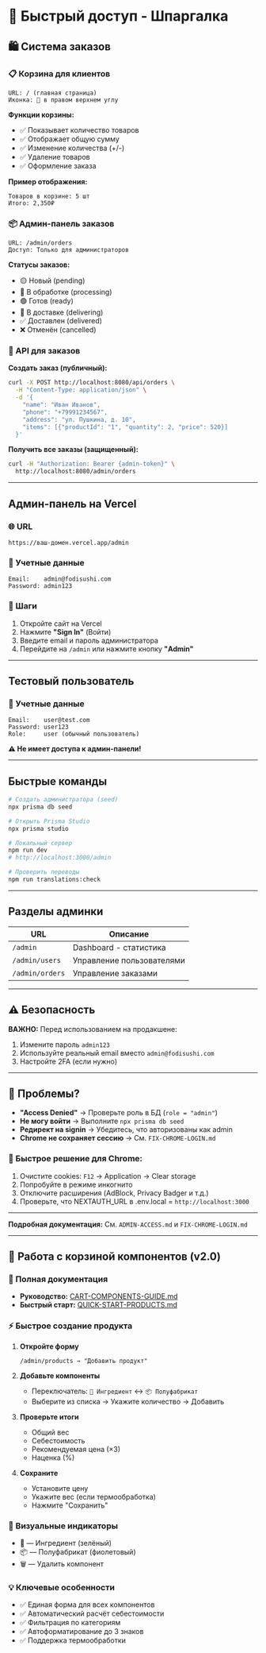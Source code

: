 # 🔑 Быстрый доступ - Шпаргалка

## 🛍️ Система заказов

### 📋 Корзина для клиентов
```
URL: / (главная страница)
Иконка: 🛒 в правом верхнем углу
```

**Функции корзины:**
- ✅ Показывает количество товаров
- ✅ Отображает общую сумму
- ✅ Изменение количества (+/-)
- ✅ Удаление товаров
- ✅ Оформление заказа

**Пример отображения:**
```
Товаров в корзине: 5 шт
Итого: 2,350₽
```

### 📦 Админ-панель заказов
```
URL: /admin/orders
Доступ: Только для администраторов
```

**Статусы заказов:**
- 🟡 Новый (pending)
- 🔵 В обработке (processing)
- 🟢 Готов (ready)
- 🚚 В доставке (delivering)
- ✅ Доставлен (delivered)
- ❌ Отменён (cancelled)

### 🔌 API для заказов

**Создать заказ (публичный):**
```bash
curl -X POST http://localhost:8080/api/orders \
  -H "Content-Type: application/json" \
  -d '{
    "name": "Иван Иванов",
    "phone": "+79991234567",
    "address": "ул. Пушкина, д. 10",
    "items": [{"productId": "1", "quantity": 2, "price": 520}]
  }'
```

**Получить все заказы (защищенный):**
```bash
curl -H "Authorization: Bearer {admin-token}" \
  http://localhost:8080/admin/orders
```

---

## Админ-панель на Vercel

### 🌐 URL
```
https://ваш-домен.vercel.app/admin
```

### 👤 Учетные данные
```
Email:    admin@fodisushi.com
Password: admin123
```

### 📍 Шаги
1. Откройте сайт на Vercel
2. Нажмите **"Sign In"** (Войти)
3. Введите email и пароль администратора
4. Перейдите на `/admin` или нажмите кнопку **"Admin"**

---

## Тестовый пользователь

### 👤 Учетные данные
```
Email:    user@test.com
Password: user123
Role:     user (обычный пользователь)
```

**⚠️ Не имеет доступа к админ-панели!**

---

## Быстрые команды

```bash
# Создать администратора (seed)
npx prisma db seed

# Открыть Prisma Studio
npx prisma studio

# Локальный сервер
npm run dev
# http://localhost:3000/admin

# Проверить переводы
npm run translations:check
```

---

## Разделы админки

| URL | Описание |
|-----|----------|
| `/admin` | Dashboard - статистика |
| `/admin/users` | Управление пользователями |
| `/admin/orders` | Управление заказами |

---

## ⚠️ Безопасность

**ВАЖНО:** Перед использованием на продакшене:

1. Измените пароль `admin123`
2. Используйте реальный email вместо `admin@fodisushi.com`
3. Настройте 2FA (если нужно)

---

## 🐛 Проблемы?

- **"Access Denied"** → Проверьте роль в БД (`role = "admin"`)
- **Не могу войти** → Выполните `npx prisma db seed`
- **Редирект на signin** → Убедитесь, что авторизованы как admin
- **Chrome не сохраняет сессию** → См. `FIX-CHROME-LOGIN.md`

### 🔧 Быстрое решение для Chrome:
1. Очистите cookies: `F12` → Application → Clear storage
2. Попробуйте в режиме инкогнито
3. Отключите расширения (AdBlock, Privacy Badger и т.д.)
4. Проверьте, что NEXTAUTH_URL в .env.local = `http://localhost:3000`

---

**Подробная документация:** См. `ADMIN-ACCESS.md` и `FIX-CHROME-LOGIN.md`

---

## 🛒 Работа с корзиной компонентов (v2.0)

### 📖 Полная документация
- **Руководство:** [CART-COMPONENTS-GUIDE.md](CART-COMPONENTS-GUIDE.md)
- **Быстрый старт:** [QUICK-START-PRODUCTS.md](QUICK-START-PRODUCTS.md)

### ⚡ Быстрое создание продукта

1. **Откройте форму**
   ```
   /admin/products → "Добавить продукт"
   ```

2. **Добавьте компоненты**
   - Переключатель: `🥬 Ингредиент` ↔️ `📦 Полуфабрикат`
   - Выберите из списка → Укажите количество → Добавить

3. **Проверьте итоги**
   - Общий вес
   - Себестоимость
   - Рекомендуемая цена (×3)
   - Наценка (%)

4. **Сохраните**
   - Установите цену
   - Укажите вес (если термообработка)
   - Нажмите "Сохранить"

### 🎨 Визуальные индикаторы
- 🥬 — Ингредиент (зелёный)
- 📦 — Полуфабрикат (фиолетовый)
- 🗑️ — Удалить компонент

### 💡 Ключевые особенности
- ✅ Единая форма для всех компонентов
- ✅ Автоматический расчёт себестоимости
- ✅ Фильтрация по категориям
- ✅ Автоформатирование до 3 знаков
- ✅ Поддержка термообработки
